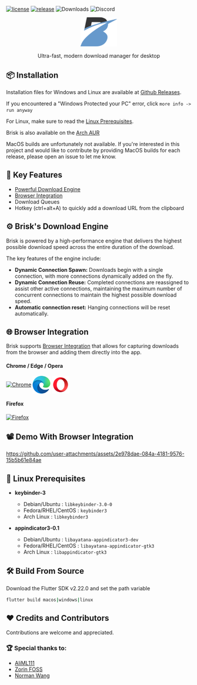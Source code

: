 [![license](https://img.shields.io/github/license/AminBhst/brisk)](https://github.com/AminBhst/brisk/blob/main/LICENSE)
[![release](https://img.shields.io/github/v/release/AminBhst/brisk)](https://github.com/AminBhst/brisk/releases)
![Downloads](https://img.shields.io/github/downloads/AminBhst/brisk/total.svg)
![Discord](https://img.shields.io/discord/1298990692000989225)
<p align="center">
<img width="100" src="assets/icons/logo.png" alt="Brisk">
<p align="center">Ultra-fast, modern download manager for desktop</pal>
</p>

## :package: Installation

Installation files for Windows and Linux are available at [Github Releases](https://github.com/AminBhst/brisk/releases/).

If you encountered a "Windows Protected your PC" error, click `more info -> run anyway`

For Linux, make sure to read the [Linux Prerequisites](#key-linux-prerequisites).

Brisk is also available on the [Arch AUR](https://aur.archlinux.org/packages/brisk-bin)

MacOS builds are unfortunately not available. If you're interested in this project and would like to contribute by providing MacOS builds for each release, please open an issue to let me know.

## :rocket: Key Features

- [Powerful Download Engine](#gear-brisks-download-engine)
- [Browser Integration](#globe_with_meridians-browser-integration)
- Download Queues
- Hotkey (ctrl+alt+A) to quickly add a download URL from the clipboard

## :gear: Brisk's Download Engine
Brisk is powered by a high-performance engine that delivers the highest possible download speed across the entire duration of the download.

The key features of the engine include:
- **Dynamic Connection Spawn:** Downloads begin with a single connection, with more connections dynamically added on the fly.
- **Dynamic Connection Reuse:** Completed connections are reassigned to assist other active connections, maintaining the maximum number of concurrent connections to maintain the highest possible download speed.
- **Automatic connection reset:** Hanging connections will be reset automatically.

## :globe_with_meridians: Browser Integration
Brisk supports [Browser Integration](https://github.com/AminBhst/brisk-browser-extension) that allows for capturing downloads from the browser and adding them directly into the app.

#### Chrome / Edge / Opera
[link-chrome]: https://github.com/AminBhst/brisk-browser-extension/releases/latest 'Version published on Chrome Web Store'

[<img src="https://raw.githubusercontent.com/alrra/browser-logos/90fdf03c/src/chrome/chrome.svg" width="48" alt="Chrome" valign="middle">][link-chrome] [<img src="https://raw.githubusercontent.com/alrra/browser-logos/90fdf03c/src/edge/edge.svg" width="48" alt="Edge" valign="middle">][link-chrome] [<img src="https://raw.githubusercontent.com/alrra/browser-logos/90fdf03c/src/opera/opera.svg" width="48" alt="Opera" valign="middle">][link-chrome]

#### Firefox
[link-firefox]: https://addons.mozilla.org/en-US/firefox/addon/brisk/

[<img src="https://raw.githubusercontent.com/alrra/browser-logos/90fdf03c/src/firefox/firefox.svg" width="48" alt="Firefox" valign="middle">][link-firefox]

## :film_projector: Demo With Browser Integration


https://github.com/user-attachments/assets/2e978dae-084a-4181-9576-15b5b61e84ae


## :key: Linux Prerequisites

  - **keybinder-3**
     - Debian/Ubuntu : ```libkeybinder-3.0-0```
     - Fedora/RHEL/CentOS : ```keybinder3```
     - Arch Linux : ```libkeybinder3```

  - **appindicator3-0.1**
     - Debian/Ubuntu : ```libayatana-appindicator3-dev```
     - Fedora/RHEL/CentOS : ```libayatana-appindicator-gtk3```
     - Arch Linux : ```libappindicator-gtk3```


## :hammer_and_wrench: Build From Source

Download the Flutter SDK v2.22.0 and set the path variable

```bash
flutter build macos|windows|linux
```

## :heart: Credits and Contributors
Contributions are welcome and appreciated.

### :trophy: Special thanks to:
- [AliML111](https://github.com/AliML111)
- [Zorin FOSS](https://github.com/ZorinFoss)
- [Norman Wang](https://github.com/Norman-w)
